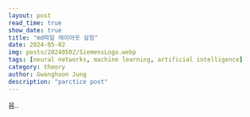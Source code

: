 ```yaml
---
layout: post
read_time: true
show_date: true
title: "md파일 레이아웃 실험"
date: 2024-05-02
img: posts/20240502/SiemensLogo.webp
tags: [neural networks, machine learning, artificial intelligence]
category: theory
author: Gwanghoon Jung
description: "parctice post"
---
```

음..